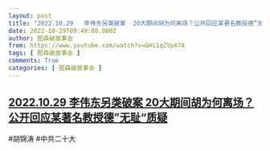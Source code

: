 ```yaml
---
layout: post
title: "2022.10.29   李伟东另类破案  20大期间胡为何离场？公开回应某著名教授德”无耻“质疑"
date: 2022-10-29T09:49:08.000Z
author: 图森破故事会
from: https://www.youtube.com/watch?v=GHi1qZVp47A
tags: [ 图森破故事会 ]
comments: True
categories: [ 图森破故事会 ]
---
```

<!--1667036948000-->
[2022.10.29   李伟东另类破案  20大期间胡为何离场？公开回应某著名教授德”无耻“质疑](https://www.youtube.com/watch?v=GHi1qZVp47A)
------

<div>
#胡锦涛  #中共二十大
</div>
